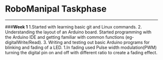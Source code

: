# RoboManipal Taskphase
-------
###**Week 1**
1.Started with learning basic git and Linux commands.
2. Understanding the layout of an Arduino board. Started programming with the Arduino IDE and getting familiar with common functions (eg- digitalWrite/Read).
3. Writing and testing out basic Arduino programs for blinking and fading of a LED.
    1.In fading used Pulse width modulation(PWM) turning the digital pin on and off with different ratio to create a fading           effect.
